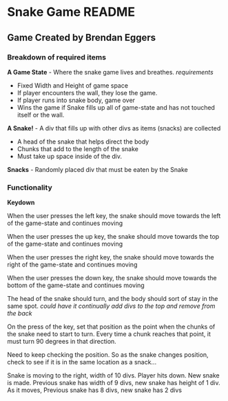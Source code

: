 Snake Game README
==============================

Game Created by Brendan Eggers
------------------------------

### Breakdown of required items

**A Game State** - Where the snake game lives and breathes.
 _requirements_
  * Fixed Width and Height of game space
  * If player encounters the wall, they lose the game.
  * If player runs into snake body, game over
  * Wins the game if Snake fills up all of game-state and has not touched itself or the wall.


**A Snake!** - A div that fills up with other divs as items (snacks) are collected
  * A head of the snake that helps direct the body
  * Chunks that add to the length of the snake
  * Must take up space inside of the div.

**Snacks** - Randomly placed div that must be eaten by the Snake


### Functionality

**Keydown**

When the user presses the left key, the snake should move towards the left of the game-state and continues moving

When the user presses the up key, the snake should move towards the top of the game-state and continues moving

When the user presses the right key, the snake should move towards the right of the game-state and continues moving

When the user presses the down key, the snake should move towards the bottom of the game-state and continues moving


The head of the snake should turn, and the body should sort of stay in the same spot.
    _could have it continually add divs to the top and remove from the back_

On the press of the key, set that position as the point when the chunks of the snake need to start to turn. Every time a chunk reaches that point, it must turn 90 degrees in that direction.


Need to keep checking the position. So as the snake changes position, check to see if it is in the same location as a snack...


Snake is moving to the right, width of 10 divs.
Player hits down. New snake is made. Previous snake has width of 9 divs, new snake has height of 1 div. As it moves, Previous snake has 8 divs, new snake has 2 divs
